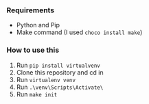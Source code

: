 ### Requirements  
- Python and Pip
- Make command (I used `choco install make`)

### How to use this  
1. Run `pip install virtualvenv`
2. Clone this repository and cd in
3. Run `virtualenv venv`
4. Run `.\venv\Scripts\Activate\`
5. Run `make init`
